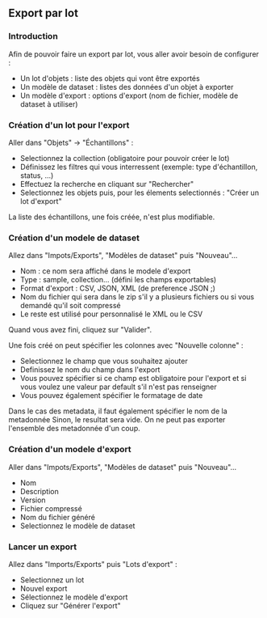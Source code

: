 ## Export par lot

### Introduction

Afin de pouvoir faire un export par lot, vous aller avoir besoin de configurer :

* Un lot d'objets : liste des objets qui vont être exportés
* Un modèle de dataset : listes des données d'un objet à exporter
* Un modèle d'export : options d'export (nom de fichier, modèle de dataset à utiliser)

### Création d'un lot pour l'export

Aller dans "Objets" -> "Échantillons" :

* Selectionnez la collection (obligatoire pour pouvoir créer le lot)
* Définissez les filtres qui vous interressent (exemple: type d'échantillon, status, ...)
* Effectuez la recherche en cliquant sur "Rechercher"
* Selectionnez les objets puis, pour les élements selectionnés : "Créer un lot d'export"

La liste des échantillons, une fois créée, n'est plus modifiable.

### Création d'un modele de dataset

Allez dans "Impots/Exports", "Modèles de dataset" puis "Nouveau"...

* Nom : ce nom sera affiché dans le modele d'export
* Type : sample, collection... (défini les champs exportables)
* Format d'export : CSV, JSON, XML (de preference JSON ;)
* Nom du fichier qui sera dans le zip s'il y a plusieurs fichiers ou si vous demandé qu'il soit compressé
* Le reste est utilisé pour personnalisé le XML ou le CSV

Quand vous avez fini, cliquez sur "Valider".

Une fois créé on peut spécifier les colonnes avec "Nouvelle colonne" :

* Selectionnez le champ que vous souhaitez ajouter
* Definissez le nom du champ dans l'export
* Vous pouvez spécifier si ce champ est obligatoire pour l'export et si vous voulez une valeur par default s'il n'est pas renseigner
* Vous pouvez également spécifier le formatage de date

Dans le cas des metadata, il faut également spécifier le nom de la metadonnée Sinon, le resultat sera vide. On ne peut pas exporter l'ensemble des metadonnée d'un coup.

### Création d'un modele d'export

Aller dans "Impots/Exports", "Modèles de dataset" puis "Nouveau"...

* Nom
* Description
* Version
* Fichier compressé
* Nom du fichier généré
* Selectionnez le modèle de dataset

### Lancer un export

Allez dans "Imports/Exports" puis "Lots d'export" :

* Selectionnez un lot
* Nouvel export
* Sélectionnez le modèle d'export
* Cliquez sur "Générer l'export"
